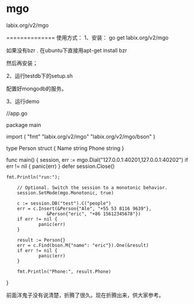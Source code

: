 mgo
===

labix.org/v2/mgo

==============
使用方式：
1、安装：
go get labix.org/v2/mgo

如果没有bzr . 在ubuntu下直接用apt-get install bzr

然后再安装；


2、运行testdb下的setup.sh

配置好mongodb的服务。

3、运行demo

//app.go

package main

import (
        "fmt"
        "labix.org/v2/mgo"
        "labix.org/v2/mgo/bson"
)

type Person struct {
        Name string
        Phone string
}

func main() {
        session, err := mgo.Dial("127.0.0.1:40201,127.0.0.1:40202")
        if err != nil {
                panic(err)
        }
        defer session.Close()
	
	fmt.Println("run:");

        // Optional. Switch the session to a monotonic behavior.
        session.SetMode(mgo.Monotonic, true)

        c := session.DB("test").C("people")
        err = c.Insert(&Person{"Ale", "+55 53 8116 9639"},
	               &Person{"eric", "+86 15612345678"})
        if err != nil {
                panic(err)
        }

        result := Person{}
        err = c.Find(bson.M{"name": "eric"}).One(&result)
        if err != nil {
                panic(err)
        }

        fmt.Println("Phone:", result.Phone)
}

前面洋鬼子没有说清楚，折腾了很久。现在折腾出来，供大家参考。
